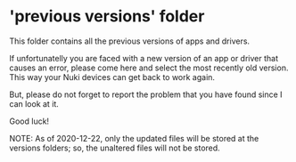 # 'previous versions' folder

This folder contains all the previous versions of apps and drivers.

If unfortunatelly you are faced with a new version of an app or driver that causes an error, please come here and select the most recently old version. This way your Nuki devices can get back to work again.

But, please do not forget to report the problem that you have found since I can look at it.

Good luck!

NOTE: As of 2020-12-22, only the updated files will be stored at the versions folders; so, the unaltered files will not be stored.
